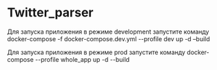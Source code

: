 # Twitter_parser
Для запуска приложения  в режиме development запустите команду 
docker-compose -f docker-compose.dev.yml --profile dev up -d –build

Для запуска приложения  в режиме prod запустите команду
docker-compose  --profile whole_app up -d --build
